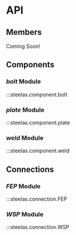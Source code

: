 
# API

## Members

Coming Soon!

<!-- 

### *geometry* Module

:::steelas.member.geometry

### *material* Module

:::steelas.member.material

### *member* Module

:::steelas.member.member

### *slenderness* Module

:::steelas.member.slenderness -->

## Components

### *bolt* Module

:::steelas.component.bolt

### *plate* Module

:::steelas.component.plate

### *weld* Module

:::steelas.component.weld

## Connections

### *FEP* Module

:::steelas.connection.FEP

### *WSP* Module

:::steelas.connection.WSP